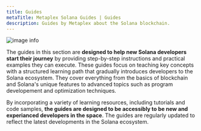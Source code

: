 ```yaml
---
title: Guides
metaTitle: Metaplex Solana Guides | Guides
description: Guides by Metaplex about the Solana blockchain.
---
```


![image info](./assets/banners/touch-screen.jpg)

The guides in this section are **designed to help new Solana developers start their journey** by providing step-by-step instructions and practical examples they can execute. These guides focus on teaching key concepts with a structured learning path that gradually introduces developers to the Solana ecosystem. They cover everything from the basics of blockchain and Solana's unique features to advanced topics such as program developement and optimization techniques.

By incorporating a variety of learning resources, including tutorials and code samples, **the guides are designed to be accessibly to be new and experianced developers in the space**. The guides are regularly updated to reflect the latest developments in the Solana ecosystem.
